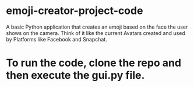 # emoji-creator-project-code
A basic Python application that creates an emoji based on the face the user shows on the camera. Think of it like the current Avatars created and used by Platforms like Facebook
and Snapchat.

# To run the code, clone the repo and then execute the gui.py file.
